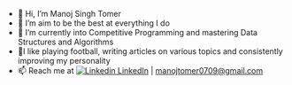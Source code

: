- 👋 Hi, I’m Manoj Singh Tomer 
- 👀 I’m aim to be the best at everything I do
- 🌱 I’m currently into Competitive Programming and mastering Data Structures and Algorithms
- 📌I like playing football, writing articles on various topics and consistently improving my personality
- 📫 Reach me at [![Linkedin](https://i.stack.imgur.com/gVE0j.png) LinkedIn](https://www.linkedin.com/manojtomer0709) | manojtomer0709@gmail.com
&nbsp;

<!---
manojtomer0709/manojtomer0709 is a ✨ special ✨ repository because its `README.md` (this file) appears on your GitHub profile.
You can click the Preview link to take a look at your changes.
--->
